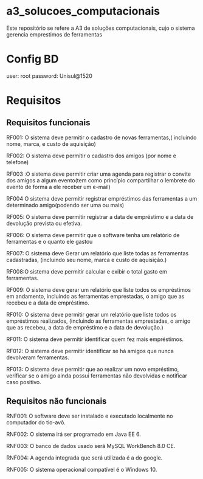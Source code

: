 # a3_solucoes_computacionais
Este repositório se refere a A3 de soluções computacionais, cujo o sistema gerencia emprestimos de ferramentas

# Config BD
user: root
password: Unisul@1520

# Requisitos
## Requisitos funcionais

RF001: O sistema deve permitir o cadastro de novas ferramentas,( incluindo nome, marca,  e custo de aquisição)

RF002: O sistema deve permitir o cadastro dos amigos (por nome e
telefone)

RF003 :O sistema deve permitir criar uma agenda para registrar o convite dos amigos a algum evento(tem como princípio compartilhar o lembrete do evento de forma a ele receber um e-mail)

RF004 O sistema deve permitir registrar empréstimos das ferramentas a um determinado amigo(podendo ser uma ou mais) 

RF005: O sistema deve permitir registrar a data de empréstimo e a data de devolução prevista ou efetiva.

RF006: O sistema deve permitir que o software tenha um relatório de ferramentas e o quanto ele gastou

RF007: O sistema deve Gerar um relatório que liste todas as ferramentas cadastradas, (incluindo seu nome, marca e custo de aquisição.)

RF008:O sistema deve permitir calcular e exibir o total gasto em ferramentas.

RF009: O sistema deve gerar um relatório que liste todos os empréstimos em andamento, incluindo as ferramentas emprestadas, o amigo que as recebeu e a data de empréstimo.

RF010: O sistema deve permitir gerar um relatório que liste todos os empréstimos realizados, (incluindo as ferramentas emprestadas, o amigo que as recebeu, a data de empréstimo e a data de devolução.)

RF011: O sistema deve permitir identificar quem fez mais empréstimos.

RF012: O sistema deve permitir identificar se há amigos que nunca devolveram ferramentas.

RF013: O sistema deve permitir que ao realizar um novo empréstimo, verificar se o amigo ainda possui ferramentas não devolvidas e notificar caso positivo.

## Requisitos não funcionais

RNF001: O software deve ser instalado e executado localmente no computador do tio-avô.

RNF002: O sistema irá ser programado em Java EE 6.

RNF003: O banco de dados usado será MySQL WorkBench 8.0 CE.

RNF004: A agenda integrada que será utilizada é a do google.

RNF005: O sistema operacional compatível é o Windows 10.

